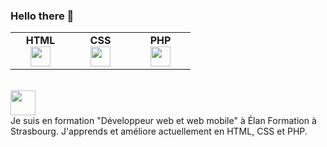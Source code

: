 ### Hello there 👋
<table width="320px">
  <tbody>
    <tr valign="top">
            <td width="80px" align="center">
            <span><strong>HTML</strong></span><br>
            <img height="32" src="https://cdn.jsdelivr.net/gh/devicons/devicon/icons/html5/html5-original.svg">
            </td>
            <td width="80px" align="center">
            <span><strong>CSS</strong></span><br>
            <img height="32px" src="https://cdn.jsdelivr.net/gh/devicons/devicon/icons/css3/css3-original.svg">
            </td>
            <td width="80px" align="center">
            <span><strong>PHP</strong></span><br>
            <img height="32" src="https://cdn.jsdelivr.net/gh/devicons/devicon/icons/php/php-original.svg">
            </td>
     </tr>
  </tbody>
</table>
<br>
<a href"https://www.linkedin.com/in/david-sousa-de-araujo-21a15b26a">
<img width="40px" src="https://cdn.jsdelivr.net/gh/devicons/devicon/icons/linkedin/linkedin-original.svg">
</a>
<br>
Je suis en formation "Développeur web et web mobile" à Élan Formation à Strasbourg. J'apprends et améliore actuellement en HTML, CSS et PHP.

<!--
**David-SDA/David-SDA** is a ✨ _special_ ✨ repository because its `README.md` (this file) appears on your GitHub profile.

Here are some ideas to get you started:

- 🔭 I’m currently working on ...
- 🌱 I’m currently learning ...
- 👯 I’m looking to collaborate on ...
- 🤔 I’m looking for help with ...
- 💬 Ask me about ...
- 📫 How to reach me: ...
- 😄 Pronouns: ...
- ⚡ Fun fact: ...
-->
